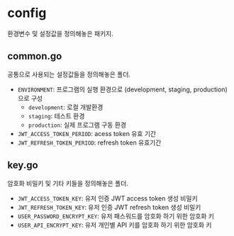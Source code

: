 # config

환경변수 및 설정값을 정의해놓은 패키지.

## common.go

공통으로 사용되는 설정값들을 정의해놓은 폴더.


* `ENVIRONMENT`: 프로그램의 실행 환경으로 (development, staging, production) 으로 구성
    * `development`: 로컬 개발환경
    * `staging`: 테스트 환경
    * `production`: 실제 프로그램 구동 환경
* `JWT_ACCESS_TOKEN_PERIOD`: acess token 유효 기간
* `JWT_REFRESH_TOKEN_PERIOD`: refresh token 유효기간

## key.go 

암호화 비밀키 및 기타 키들을 정의해놓은 폴더.

* `JWT_ACCESS_TOKEN_KEY`: 유저 인증 JWT access token 생성 비밀키
* `JWT_REFRESH_TOKEN_KEY`: 유저 인증 JWT refresh token 생성 비밀키
* `USER_PASSWORD_ENCRYPT_KEY`: 유저 패스워드를 암호화 하기 위한 암호화 키
* `USER_API_ENCRYPT_KEY`: 유저 개인별 API 키를 암호화 하기 위한 암호화 키
